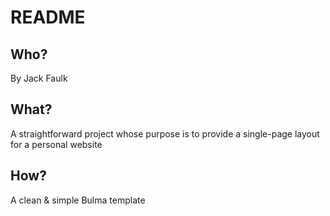 # README

## **Who?**
By Jack Faulk

## **What?**
A straightforward project whose purpose is to provide a single-page layout for a personal website

## **How?**
A clean & simple Bulma template